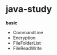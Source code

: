# java-study  
  
**basic**  
- CommandLine  
- Encryption  
- FileFolderList  
- FileReadWrite  
    
